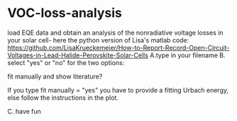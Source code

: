 # VOC-loss-analysis
load EQE data and obtain an analysis of the nonradiative voltage losses in your solar cell- here the python version of Lisa's matlab code: https://github.com/LisaKrueckemeier/How-to-Report-Record-Open-Circuit-Voltages-in-Lead-Halide-Perovskite-Solar-Cells
A.type in your filename
B. select "yes" or "no" for the two options: 

  fit manually and show literature?

If you type fit manually = "yes" you have to provide a fitting Urbach energy, else follow the instructions in the plot.

C. have fun
